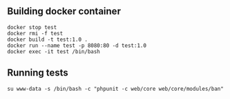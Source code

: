 
## Building docker container

```
docker stop test
docker rmi -f test
docker build -t test:1.0 .
docker run --name test -p 8080:80 -d test:1.0
docker exec -it test /bin/bash
```

## Running tests

`su www-data -s /bin/bash -c "phpunit -c web/core web/core/modules/ban"`
